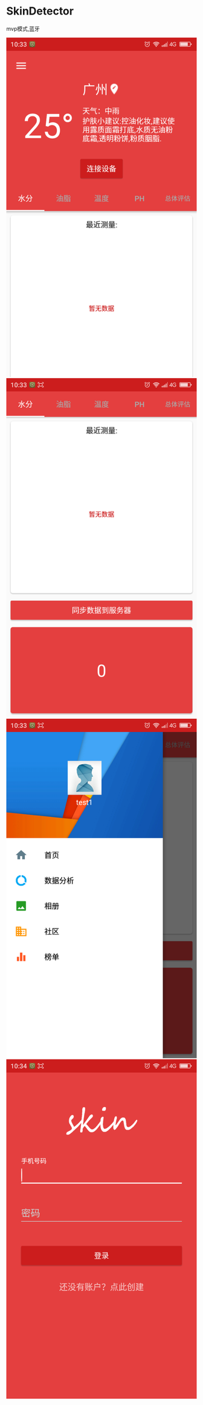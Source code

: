 # SkinDetector
mvp模式,蓝牙



![Image text](https://github.com/shallotvv/SkinDetector/blob/master/img-folder/Screenshot_2017-05-15-10-33-37.png)
![Image text](https://github.com/shallotvv/SkinDetector/blob/master/img-folder/Screenshot_2017-05-15-10-33-48.png)
![Image text](https://github.com/shallotvv/SkinDetector/blob/master/img-folder/Screenshot_2017-05-15-10-33-54.png)
![Image text](https://github.com/shallotvv/SkinDetector/blob/master/img-folder/Screenshot_2017-05-15-10-34-05.png)
